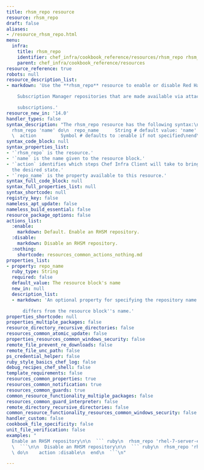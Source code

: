 ```yaml
---
title: rhsm_repo resource
resource: rhsm_repo
draft: false
aliases:
- /resource_rhsm_repo.html
menu:
  infra:
    title: rhsm_repo
    identifier: chef_infra/cookbook_reference/resources/rhsm_repo rhsm_repo
    parent: chef_infra/cookbook_reference/resources
resource_reference: true
robots: null
resource_description_list:
- markdown: 'Use the **rhsm_repo** resource to enable or disable Red Hat

    Subscription Manager repositories that are made available via attached

    subscriptions.'
resource_new_in: '14.0'
handler_types: false
syntax_description: "The rhsm_repo resource has the following syntax:\n\n``` ruby\n\
  rhsm_repo 'name' do\n  repo_name      String # default value: 'name' unless specified\n\
  \  action         Symbol # defaults to :enable if not specified\nend\n```"
syntax_code_block: null
syntax_properties_list:
- '`rhsm_repo` is the resource.'
- '`name` is the name given to the resource block.'
- '`action` identifies which steps Chef Infra Client will take to bring the node into
  the desired state.'
- '`repo_name` is the property available to this resource.'
syntax_full_code_block: null
syntax_full_properties_list: null
syntax_shortcode: null
registry_key: false
nameless_apt_update: false
nameless_build_essential: false
resource_package_options: false
actions_list:
  :enable:
    markdown: Default. Enable an RHSM repository.
  :disable:
    markdown: Disable an RHSM repository.
  :nothing:
    shortcode: resources_common_actions_nothing.md
properties_list:
- property: repo_name
  ruby_type: String
  required: false
  default_value: The resource block's name
  new_in: null
  description_list:
  - markdown: 'An optional property for specifying the repository name if it

      differs from the resource block''s name.'
properties_shortcode: null
properties_multiple_packages: false
resource_directory_recursive_directories: false
resources_common_atomic_update: false
properties_resources_common_windows_security: false
remote_file_prevent_re_downloads: false
remote_file_unc_path: false
ps_credential_helper: false
ruby_style_basics_chef_log: false
debug_recipes_chef_shell: false
template_requirements: false
resources_common_properties: true
resources_common_notification: true
resources_common_guards: true
common_resource_functionality_multiple_packages: false
resources_common_guard_interpreter: false
remote_directory_recursive_directories: false
common_resource_functionality_resources_common_windows_security: false
handler_custom: false
cookbook_file_specificity: false
unit_file_verification: false
examples: "
  Enable an RHSM repository\n\n  ``` ruby\n  rhsm_repo 'rhel-7-server-extras-rpms'\n\
  \  ```\n\n  Disable an RHSM repository\n\n  ``` ruby\n  rhsm_repo 'rhel-7-server-extras-rpms'\
  \ do\n    action :disable\n  end\n  ```\n"

---
```

